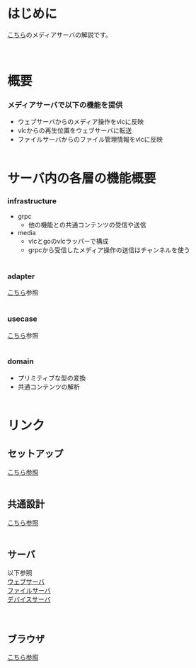 # はじめに
<a href="../../../readme.md">こちら</a>のメディアサーバの解説です。
<br><br><br>

# 概要
### メディアサーバで以下の機能を提供
- ウェブサーバからのメディア操作をvlcに反映
- vlcからの再生位置をウェブサーバに転送
- ファイルサーバからのファイル管理情報をvlcに反映
<br><br>


# サーバ内の各層の機能概要
### infrastructure
- grpc
  - 他の機能との共通コンテンツの受信や送信
- media
  - vlcとgoのvlcラッパーで構成
  - grpcから受信したメディア操作の送信はチャンネルを使う
<br><br>

### adapter
<a href="../../../docs/common_structure.md">こちら</a>参照
<br><br>


### usecase
<a href="../../../docs/common_structure.md">こちら</a>参照
<br><br>

### domain
- プリミティブな型の変換
- 共通コンテンツの解析
<br><br>


# リンク
## セットアップ
<a href="docs/setup.md">こちら参照</a>
<br><br>

## 共通設計
<a href="docs/common_structure.md">こちら参照</a>
<br><br>

## サーバ
以下参照   
<a href="backend/ws/docs/readme.md">ウェブサーバ</a>   
<a href="backend/file/docs/readme.md">ファイルサーバ</a>   
<a href="backend/device/docs/readme.md">デバイスサーバ</a>   
<br><br>

## ブラウザ
<a href="public/docs/readme.md">こちら参照</a>
<br><br>
